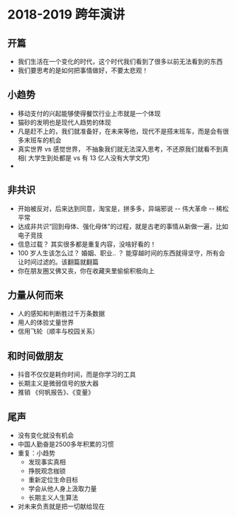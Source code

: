 # 2018-2019 跨年演讲

## 开篇

- 我们生活在一个变化的时代，这个时代我们看到了很多以前无法看到的东西
- 我们要思考的是如何把事情做好，不要太悲观！

## 小趋势

- 移动支付的兴起能够使得餐饮行业上市就是一个体现
- 猫砂的发明也是现代人趋势的体现
- 凡是赶不上的，我们就准备好，在未来等他，现代不是搭末班车，而是会有很多末班车的机会
- 真实世界 vs 感觉世界， 不抽象我们就无法深入思考，不还原我们就看不到真相( 大学生到处都是 vs 有 13 亿人没有大学文凭)
-

## 非共识

- 开始被反对，后来达到同意，淘宝是，拼多多，异端邪说 -- 伟大革命 -- 稀松平常
- 达成非共识“回到母体、强化母体”的过程，就是古老的事情从新做一遍，比如电子竞技
- 信息过载？ 其实很多都是重复内容，没啥好看的！
- 100 岁人生该怎么过？ 婚姻、职业.. ？ 能穿越时间的东西就得坚守，所有会让时间过滤的。该翻篇就翻篇
- 你在朋友圈又佛又丧，你在收藏夹里偷偷积极向上


## 力量从何而来

- 人的感知和判断胜过千万条数据
- 用人的体验丈量世界
- 信用飞轮（顺丰与校园关系）

## 和时间做朋友

- 抖音不仅仅是耗你时间，而是你学习的工具
- 长期主义是微弱信号的放大器
- 推销 《何帆报告》、《变量》

## 尾声

- 没有变化就没有机会
- 中国人勤奋是2500多年积累的习惯
- 重复：小趋势
  - 发现事实真相
  - 挣脱观念枷锁
  - 重新定位生命目标
  - 学会从他人身上汲取力量
  - 长期主义人生算法
- 对未来负责就是把一切献给现在

